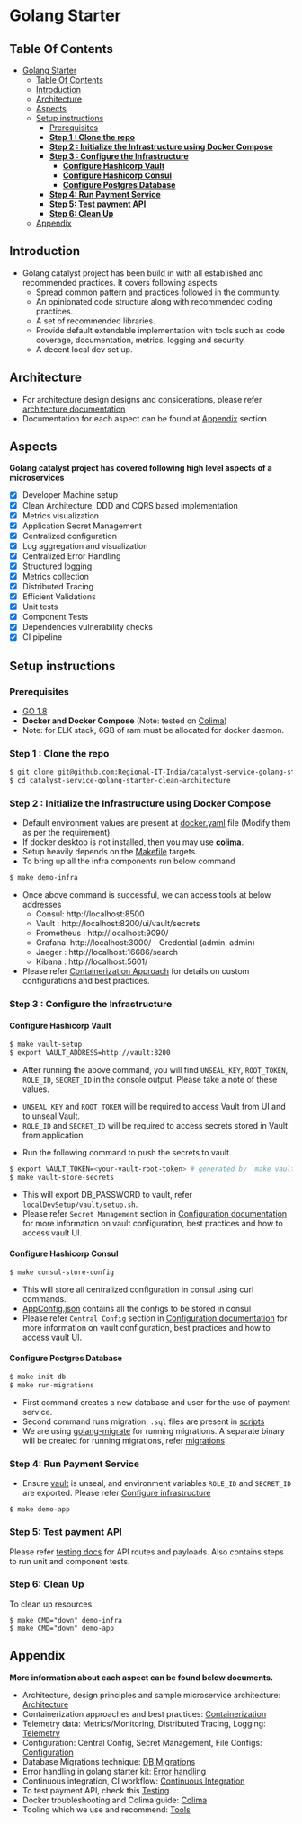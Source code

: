 # Golang Starter

## Table Of Contents

- [Golang Starter](#golang-starter)
  - [Table Of Contents](#table-of-contents)
  - [Introduction](#introduction)
  - [Architecture](#architecture)
  - [Aspects](#aspects)
  - [Setup instructions](#setup-instructions)
    - [Prerequisites](#prerequisites)
    - [**Step 1 : Clone the repo**](#step-1--clone-the-repo)
    - [**Step 2 : Initialize the Infrastructure using Docker Compose**](#step-2--initialize-the-infrastructure-using-docker-compose)
    - [**Step 3 : Configure the Infrastructure**](#step-3--configure-the-infrastructure)
      - [**Configure Hashicorp Vault**](#configure-hashicorp-vault)
      - [**Configure Hashicorp Consul**](#configure-hashicorp-consul)
      - [**Configure Postgres Database**](#configure-postgres-database)
    - [**Step 4: Run Payment Service**](#step-4-run-payment-service)
    - [**Step 5: Test payment API**](#step-5-test-payment-api)
    - [**Step 6: Clean Up**](#step-6-clean-up)
  - [Appendix](#appendix)

## Introduction

* Golang catalyst project has been build in with all established and recommended practices. It covers following aspects
  * Spread common pattern and practices followed in the community.
  * An opinionated code structure along with recommended coding practices.
  * A set of recommended libraries.
  * Provide default extendable implementation with tools such as code coverage, documentation, metrics, logging and
    security.
  * A decent local dev set up.

## Architecture

- For architecture design designs and considerations, please refer [architecture documentation](docs/architecture.md)
- Documentation for each aspect can be found at [Appendix](#appendix) section
## Aspects

**Golang catalyst project has covered following high level aspects of a microservices**

- [x] Developer Machine setup
- [x] Clean Architecture, DDD and CQRS based implementation
- [x] Metrics visualization
- [x] Application Secret Management
- [x] Centralized configuration
- [x] Log aggregation and visualization
- [x] Centralized Error Handling
- [x] Structured logging
- [x] Metrics collection
- [x] Distributed Tracing
- [x] Efficient Validations
- [x] Unit tests
- [x] Component Tests
- [x] Dependencies vulnerability checks
- [x] CI pipeline

## Setup instructions

### Prerequisites

- [GO 1.8](https://go.dev/dl/)
- **Docker and Docker Compose** (Note: tested on [Colima](docs/colima.md))
- Note: for ELK stack, 6GB of ram must be allocated for docker daemon.


### **Step 1 : Clone the repo**
```bash
$ git clone git@github.com:Regional-IT-India/catalyst-service-golang-starter-clean-architecture.git
$ cd catalyst-service-golang-starter-clean-architecture
```


### **Step 2 : Initialize the Infrastructure using Docker Compose**

* Default environment values are present at [docker.yaml](localDevSetup/docker.yaml) file (Modify them as per the requirement).
* If docker desktop is not installed, then you may use [**colima**](./docs/colima.md).
* Setup heavily depends on the [Makefile](Makefile) targets.
* To bring up all the infra components run below command
```bash
$ make demo-infra
```
* Once above command is successful, we can access tools at below addresses
    * Consul: http://localhost:8500
    * Vault : http://localhost:8200/ui/vault/secrets
    * Prometheus : http://localhost:9090/
    * Grafana: http://localhost:3000/ - Credential (admin, admin)
    * Jaeger : http://localhost:16686/search
    * Kibana : http://localhost:5601/
* Please refer [Containerization Approach](docs/containerization.md) for details on custom configurations and best
  practices.



### **Step 3 : Configure the Infrastructure**

#### **Configure Hashicorp Vault**
```bash
$ make vault-setup
$ export VAULT_ADDRESS=http://vault:8200
```   
- After running the above command, you will find `UNSEAL_KEY`, `ROOT_TOKEN`, `ROLE_ID`, `SECRET_ID` in the console output. Please take a note of these values.
* `UNSEAL_KEY` and `ROOT_TOKEN` will be required to access Vault from UI and to unseal Vault.
* `ROLE_ID` and `SECRET_ID` will be required to access secrets stored in Vault from application.

- Run the following command to push the secrets to vault.
```bash
$ export VAULT_TOKEN=<your-vault-root-token> # generated by `make vault-setup`
$ make vault-store-secrets   
```
- This will export DB_PASSWORD to vault, refer `localDevSetup/vault/setup.sh`.
- Please refer `Secret Management` section in [Configuration documentation](docs/configuration.md) for more information on vault configuration, best practices and how to access vault UI.

#### **Configure Hashicorp Consul**
```bash
$ make consul-store-config
```
- This will store all centralized configuration in consul using curl commands.
- [AppConfig.json](localDevSetup/consul/config/appConfig.json) contains all the configs to be stored in consul
- Please refer `Central Config` section in [Configuration documentation](docs/configuration.md) for more information on vault configuration, best practices and how to access vault UI.

#### **Configure Postgres Database**
```bash
$ make init-db
$ make run-migrations
```
- First command creates a new database and user for the use of payment service.
- Second command runs migration. `.sql` files are present in [scripts](persistence/migrations/scripts/)
- We are using [golang-migrate](docs/db-migrations.md) for running migrations. A separate binary will be created for running migrations, refer [migrations](cmd/migrations/main.go)

### **Step 4: Run Payment Service**

* Ensure [vault](docs/configuration.md) is unseal,  and environment variables `ROLE_ID` and `SECRET_ID` are exported. Please refer [Configure infrastructure](#step-3--configure-the-infrastructure)
```shell
$ make demo-app
```

### **Step 5: Test payment API**
Please refer [testing docs](docs/test-payment-api.md) for API routes and payloads. Also contains steps to run unit and component tests. 

### **Step 6: Clean Up**

To clean up resources
```shell
$ make CMD="down" demo-infra
$ make CMD="down" demo-app
```

## Appendix
**More information about each aspect can be found below documents.**
- Architecture, design principles and sample microservice architecture: [Architecture](docs/architecture.md)
- Containerization approaches and best practices: [Containerization](docs/containerization.md)
- Telemetry data: Metrics/Monitoring, Distributed Tracing, Logging: [Telemetry](docs/telemetry.md)
- Configuration: Central Config, Secret Management, File Configs: [Configuration](docs/configuration.md)
- Database Migrations technique: [DB Migrations](docs/db-migrations.md)
- Error handling in golang starter kit: [Error handling](docs/error-handling.md)
- Continuous integration, CI workflow: [Continuous Integration](docs/continous-integration.md)
- To test payment API, check this [Testing](docs/test-payment-api.md)
- Docker troubleshooting and Colima guide: [Colima](docs/colima.md)
- Tooling which we use and recommend: [Tools](docs/tools.md)
